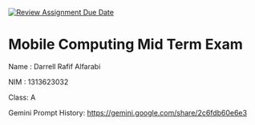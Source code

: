 [![Review Assignment Due Date](https://classroom.github.com/assets/deadline-readme-button-22041afd0340ce965d47ae6ef1cefeee28c7c493a6346c4f15d667ab976d596c.svg)](https://classroom.github.com/a/T0qt99Uw)
# Mobile Computing Mid Term Exam
Name : Darrell Rafif Alfarabi

NIM  : 1313623032

Class: A

Gemini Prompt History: https://gemini.google.com/share/2c6fdb60e6e3

